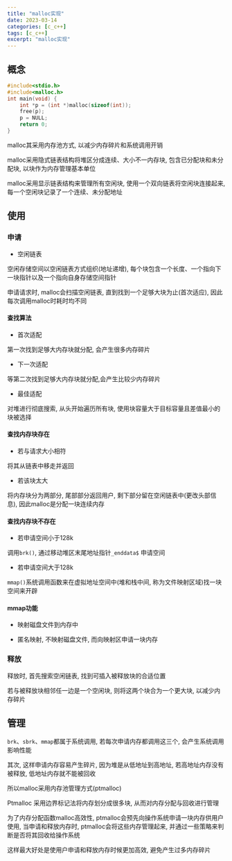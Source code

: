 ```yaml
---
title: "malloc实现"
date: 2023-03-14
categories: [c_c++]
tags: [c_c++]
excerpt: "malloc实现"
---
```


## 概念

```c
#include<stdio.h>
#include<malloc.h>
int main(void) {
    int *p = (int *)malloc(sizeof(int));
    free(p);
    p = NULL;
    return 0;
}
```

malloc其采用内存池方式, 以减少内存碎片和系统调用开销

malloc采用隐式链表结构将堆区分成连续、大小不一内存块, 包含已分配块和未分配块, 以块作为内存管理基本单位

malloc采用显示链表结构来管理所有空闲块, 使用一个双向链表将空闲块连接起来, 每一个空闲块记录了一个连续、未分配地址

## 使用

### 申请

- 空闲链表

空闲存储空间以空闲链表方式组织(地址递增), 每个块包含一个长度、一个指向下一块指针以及一个指向自身存储空间指针

申请请求时, malloc会扫描空闲链表, 直到找到一个足够大块为止(首次适应), 因此每次调用malloc时耗时均不同

#### 查找算法

- 首次适配

第一次找到足够大内存块就分配, 会产生很多内存碎片

- 下一次适配

等第二次找到足够大内存块就分配,会产生比较少内存碎片

- 最佳适配

对堆进行彻底搜索, 从头开始遍历所有块, 使用块容量大于目标容量且差值最小的块被选择

#### 查找内存块存在

- 若与请求大小相符

将其从链表中移走并返回

- 若该块太大

将内存块分为两部分, 尾部部分返回用户, 剩下部分留在空闲链表中(更改头部信息), 因此malloc是分配一块连续内存

#### 查找内存块不存在

- 若申请空间小于128k

调用`brk()`, 通过移动堆区末尾地址指针`_enddata$` 申请空间

- 若申请空间大于128k

`mmap()`系统调用函数来在虚拟地址空间中(堆和栈中间, 称为文件映射区域)找一块空间来开辟

#### mmap功能

- 映射磁盘文件到内存中

- 匿名映射, 不映射磁盘文件, 而向映射区申请一块内存

### 释放

释放时, 首先搜索空闲链表, 找到可插入被释放块的合适位置

若与被释放块相邻任一边是一个空闲块, 则将这两个块合为一个更大块, 以减少内存碎片

## 管理

`brk`、`sbrk`、`mmap`都属于系统调用, 若每次申请内存都调用这三个, 会产生系统调用影响性能

其次, 这样申请内存容易产生碎片, 因为堆是从低地址到高地址, 若高地址内存没有被释放, 低地址内存就不能被回收

所以malloc采用内存池管理方式(ptmalloc)

Ptmalloc 采用边界标记法将内存划分成很多块, 从而对内存分配与回收进行管理

为了内存分配函数malloc高效性, ptmalloc会预先向操作系统申请一块内存供用户使用, 当申请和释放内存时, ptmalloc会将这些内存管理起来, 并通过一些策略来判断是否将其回收给操作系统 

这样最大好处是使用户申请和释放内存时候更加高效, 避免产生过多内存碎片

